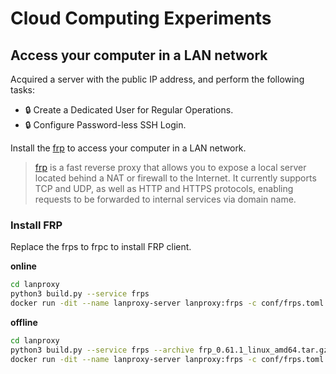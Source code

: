 # Cloud Computing Experiments

## Access your computer in a LAN network

Acquired a server with the public IP address, and perform the following tasks: 

- :lock: Create a Dedicated User for Regular Operations.
- :lock: Configure Password-less SSH Login.

Install the [frp](https://github.com/fatedier/frp) to access your computer in a LAN network.

> [frp](https://github.com/fatedier/frp) is a fast reverse proxy that allows you to expose a local server located behind a NAT or firewall to the Internet. It currently supports TCP and UDP, as well as HTTP and HTTPS protocols, enabling requests to be forwarded to internal services via domain name.

### Install FRP

Replace the frps to frpc to install FRP client. 

**online**

```bash
cd lanproxy
python3 build.py --service frps 
docker run -dit --name lanproxy-server lanproxy:frps -c conf/frps.toml
```

**offline**

```bash
cd lanproxy
python3 build.py --service frps --archive frp_0.61.1_linux_amd64.tar.gz
docker run -dit --name lanproxy-server lanproxy:frps -c conf/frps.toml
```
